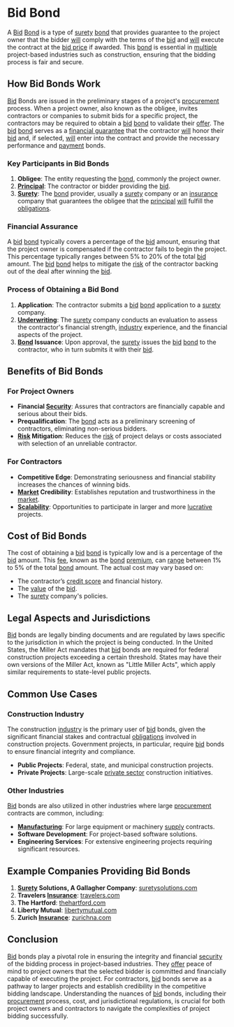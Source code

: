 # Bid Bond

A [Bid](../b/bid.md) [Bond](../b/bond.md) is a type of [surety](../s/surety.md) [bond](../b/bond.md) that provides guarantee to the project owner that the bidder [will](../w/will.md) comply with the terms of the [bid](../b/bid.md) and [will](../w/will.md) execute the contract at the [bid price](../b/bid_price.md) if awarded. This [bond](../b/bond.md) is essential in [multiple](../m/multiple.md) project-based industries such as construction, ensuring that the bidding process is fair and secure.

## How Bid Bonds Work

[Bid](../b/bid.md) Bonds are issued in the preliminary stages of a project's [procurement](../p/procurement.md) process. When a project owner, also known as the obligee, invites contractors or companies to submit bids for a specific project, the contractors may be required to obtain a [bid](../b/bid.md) [bond](../b/bond.md) to validate their [offer](../o/offer.md). The [bid](../b/bid.md) [bond](../b/bond.md) serves as a [financial guarantee](../f/financial_guarantee.md) that the contractor [will](../w/will.md) honor their [bid](../b/bid.md) and, if selected, [will](../w/will.md) enter into the contract and provide the necessary performance and [payment](../p/payment.md) bonds.

### Key Participants in Bid Bonds

1. **Obligee**: The entity requesting the [bond](../b/bond.md), commonly the project owner.
2. **[Principal](../p/principal.md)**: The contractor or bidder providing the [bid](../b/bid.md).
3. **[Surety](../s/surety.md)**: The [bond](../b/bond.md) provider, usually a [surety](../s/surety.md) company or an [insurance](../i/insurance.md) company that guarantees the obligee that the [principal](../p/principal.md) [will](../w/will.md) fulfill the [obligations](../o/obligation.md).

### Financial Assurance

A [bid](../b/bid.md) [bond](../b/bond.md) typically covers a percentage of the [bid](../b/bid.md) amount, ensuring that the project owner is compensated if the contractor fails to begin the project. This percentage typically ranges between 5% to 20% of the total [bid](../b/bid.md) amount. The [bid](../b/bid.md) [bond](../b/bond.md) helps to mitigate the [risk](../r/risk.md) of the contractor backing out of the deal after winning the [bid](../b/bid.md).

### Process of Obtaining a Bid Bond

1. **Application**: The contractor submits a [bid](../b/bid.md) [bond](../b/bond.md) application to a [surety](../s/surety.md) company.
2. **[Underwriting](../u/underwriting.md)**: The [surety](../s/surety.md) company conducts an evaluation to assess the contractor's financial strength, [industry](../i/industry.md) experience, and the financial aspects of the project.
3. **[Bond](../b/bond.md) Issuance**: Upon approval, the [surety](../s/surety.md) issues the [bid](../b/bid.md) [bond](../b/bond.md) to the contractor, who in turn submits it with their [bid](../b/bid.md).

## Benefits of Bid Bonds

### For Project Owners

- **Financial [Security](../s/security.md)**: Assures that contractors are financially capable and serious about their bids.
- **Prequalification**: The [bond](../b/bond.md) acts as a preliminary screening of contractors, eliminating non-serious bidders.
- **[Risk](../r/risk.md) Mitigation**: Reduces the [risk](../r/risk.md) of project delays or costs associated with selection of an unreliable contractor.

### For Contractors

- **Competitive Edge**: Demonstrating seriousness and financial stability increases the chances of winning bids.
- **[Market](../m/market.md) Credibility**: Establishes reputation and trustworthiness in the [market](../m/market.md).
- **[Scalability](../s/scalability.md)**: Opportunities to participate in larger and more [lucrative](../l/lucrative.md) projects.

## Cost of Bid Bonds

The cost of obtaining a [bid](../b/bid.md) [bond](../b/bond.md) is typically low and is a percentage of the [bid](../b/bid.md) amount. This [fee](../f/fee.md), known as the [bond](../b/bond.md) [premium](../p/premium.md), can [range](../r/range.md) between 1% to 5% of the total [bond](../b/bond.md) amount. The actual cost may vary based on:

- The contractor’s [credit score](../c/credit_score.md) and financial history.
- The [value](../v/value.md) of the [bid](../b/bid.md).
- The [surety](../s/surety.md) company's policies.
  
## Legal Aspects and Jurisdictions

[Bid](../b/bid.md) bonds are legally binding documents and are regulated by laws specific to the jurisdiction in which the project is being conducted. In the United States, the Miller Act mandates that [bid](../b/bid.md) bonds are required for federal construction projects exceeding a certain threshold. States may have their own versions of the Miller Act, known as "Little Miller Acts", which apply similar requirements to state-level public projects.

## Common Use Cases

### Construction Industry

The construction [industry](../i/industry.md) is the primary user of [bid](../b/bid.md) bonds, given the significant financial stakes and contractual [obligations](../o/obligation.md) involved in construction projects. Government projects, in particular, require [bid](../b/bid.md) bonds to ensure financial integrity and compliance.

- **Public Projects**: Federal, state, and municipal construction projects.
- **Private Projects**: Large-scale [private sector](../p/private_sector.md) construction initiatives.

### Other Industries

[Bid](../b/bid.md) bonds are also utilized in other industries where large [procurement](../p/procurement.md) contracts are common, including:

- **[Manufacturing](../m/manufacturing.md)**: For large equipment or machinery [supply](../s/supply.md) contracts.
- **Software Development**: For project-based software solutions.
- **Engineering Services**: For extensive engineering projects requiring significant resources.

## Example Companies Providing Bid Bonds

1. **[Surety](../s/surety.md) Solutions, A Gallagher Company**: [suretysolutions.com](https://suretysolutions.com)
2. **Travelers [Insurance](../i/insurance.md)**: [travelers.com](https://www.travelers.com/surety)
3. **The Hartford**: [thehartford.com](https://www.thehartford.com/bond/surety-bonds)
4. **Liberty Mutual**: [libertymutual.com](https://www.libertymutual.com/business-insurance/surety)
5. **Zurich [Insurance](../i/insurance.md)**: [zurichna.com](https://www.zurichna.com/en/insurance/surety)

## Conclusion

[Bid](../b/bid.md) bonds play a pivotal role in ensuring the integrity and financial [security](../s/security.md) of the bidding process in project-based industries. They [offer](../o/offer.md) peace of mind to project owners that the selected bidder is committed and financially capable of executing the project. For contractors, [bid](../b/bid.md) bonds serve as a pathway to larger projects and establish credibility in the competitive bidding landscape. Understanding the nuances of [bid](../b/bid.md) bonds, including their [procurement](../p/procurement.md) process, cost, and jurisdictional regulations, is crucial for both project owners and contractors to navigate the complexities of project bidding successfully.